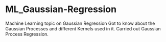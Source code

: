 # ML_Gaussian-Regression
Machine Learning topic on Gaussian Regression
Got to know about the Gaussian Processes and different Kernels used in it.
Carried out Gaussian Process Regression.
